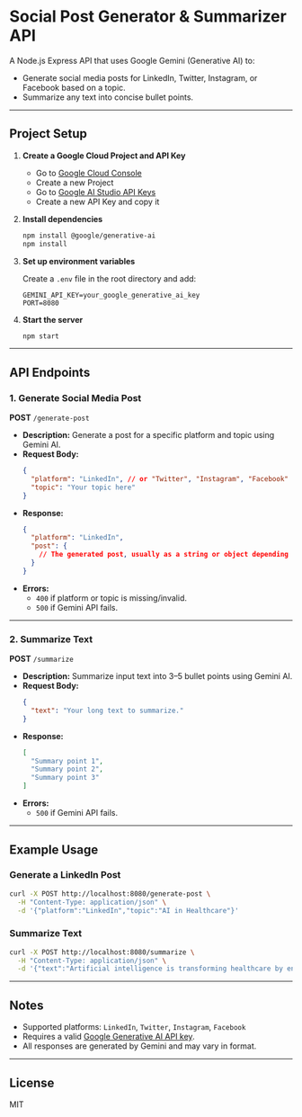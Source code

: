 # Social Post Generator & Summarizer API

A Node.js Express API that uses Google Gemini (Generative AI) to:
- Generate social media posts for LinkedIn, Twitter, Instagram, or Facebook based on a topic.
- Summarize any text into concise bullet points.

---

## Project Setup

1. **Create a Google Cloud Project and API Key**
    - Go to [Google Cloud Console](https://console.cloud.google.com)
    - Create a new Project
    - Go to [Google AI Studio API Keys](https://aistudio.google.com/app/apikey)
    - Create a new API Key and copy it

2. **Install dependencies**
    ```bash
    npm install @google/generative-ai
    npm install
    ```

3. **Set up environment variables**

    Create a `.env` file in the root directory and add:
    ```
    GEMINI_API_KEY=your_google_generative_ai_key
    PORT=8080
    ```

4. **Start the server**
    ```bash
    npm start
    ```

---

## API Endpoints

### 1. Generate Social Media Post

**POST** `/generate-post`

- **Description:** Generate a post for a specific platform and topic using Gemini AI.
- **Request Body:**
  ```json
  {
    "platform": "LinkedIn", // or "Twitter", "Instagram", "Facebook"
    "topic": "Your topic here"
  }
  ```
- **Response:**
  ```json
  {
    "platform": "LinkedIn",
    "post": {
      // The generated post, usually as a string or object depending on Gemini's output
    }
  }
  ```
- **Errors:**
  - `400` if platform or topic is missing/invalid.
  - `500` if Gemini API fails.

---

### 2. Summarize Text

**POST** `/summarize`

- **Description:** Summarize input text into 3–5 bullet points using Gemini AI.
- **Request Body:**
  ```json
  {
    "text": "Your long text to summarize."
  }
  ```
- **Response:**
  ```json
  [
    "Summary point 1",
    "Summary point 2",
    "Summary point 3"
  ]
  ```
- **Errors:**
  - `500` if Gemini API fails.

---

## Example Usage

### Generate a LinkedIn Post

```bash
curl -X POST http://localhost:8080/generate-post \
  -H "Content-Type: application/json" \
  -d '{"platform":"LinkedIn","topic":"AI in Healthcare"}'
```

### Summarize Text

```bash
curl -X POST http://localhost:8080/summarize \
  -H "Content-Type: application/json" \
  -d '{"text":"Artificial intelligence is transforming healthcare by enabling faster diagnoses, personalized treatments, and improved patient outcomes..."}'
```

---

## Notes

- Supported platforms: `LinkedIn`, `Twitter`, `Instagram`, `Facebook`
- Requires a valid [Google Generative AI API key](https://ai.google.dev/).
- All responses are generated by Gemini and may vary in format.

---

## License

MIT